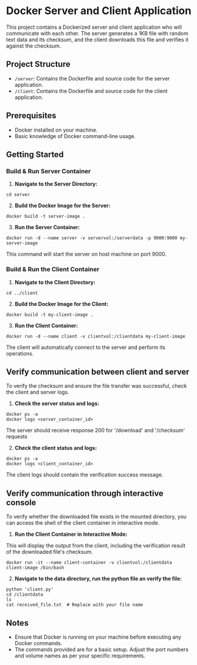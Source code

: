 # Docker Server and Client Application

This project contains a Dockerized server and client application who will communicate with each other. The server generates a 1KB file with random text data and its checksum, and the client downloads this file and verifies it against the checksum.

## Project Structure

- `/server`: Contains the Dockerfile and source code for the server application.
- `/client`: Contains the Dockerfile and source code for the client application.

## Prerequisites

- Docker installed on your machine.
- Basic knowledge of Docker command-line usage.

## Getting Started

### Build & Run Server Container 

1. **Navigate to the Server Directory:**

```
cd server
```

2. **Build the Docker Image for the Server:**

```
docker build -t server-image .

```

3. **Run the Server Container:**

```
docker run -d --name server -v servervol:/serverdata -p 9000:9000 my-server-image
```

This command will start the server on host machine on port 9000.

### Build & Run the Client Container

1. **Navigate to the Client Directory:**


```
cd ../client

```


2. **Build the Docker Image for the Client:**


```
docker build -t my-client-image .

```

3. **Run the Client Container:**


```
docker run -d --name client -v clientvol:/clientdata my-client-image

```

The client will automatically connect to the server and perform its operations.

## Verify communication between client and server

To verify the checksum and ensure the file transfer was successful, check the client and server logs.

1. **Check the server status and logs:**

```
docker ps -a 
docker logs <server_container_id>

```
The server should receive response 200 for '/download' and '/checksum' requests

2. **Check the client status and logs:**

```
docker ps -a 
docker logs <client_container_id>

```
The client logs should contain the verification success message.

## Verify communication through interactive console

To verify whether the downloaded file exists in the mounted directory, you can access the shell of the client container in interactive mode.


1. **Run the Client Container in Interactive Mode:**

This will display the output from the client, including the verification result of the downloaded file's checksum.

```
docker run -it --name client-container -v clientvol:/clientdata client-image /bin/bash
```

2. **Navigate to the data directory, run the python file an verify the file:**

```
python 'client.py'
cd /clientdata
ls
cat received_file.txt  # Replace with your file name
```



## Notes

- Ensure that Docker is running on your machine before executing any Docker commands.
- The commands provided are for a basic setup. Adjust the port numbers and volume names as per your specific requirements.

